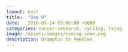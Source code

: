```yaml
---
layout: post
title:  "Day 9"
date:   2016-08-14 09:00:00 +0000
categories: cancer-research, cycling, lejog
image: /assets/images/coming-soon.png
description: Brampton to Peebles
---
```


